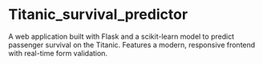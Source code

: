 # Titanic_survival_predictor
A web application built with Flask and a scikit-learn model to predict passenger survival on the Titanic. Features a modern, responsive frontend with real-time form validation.
